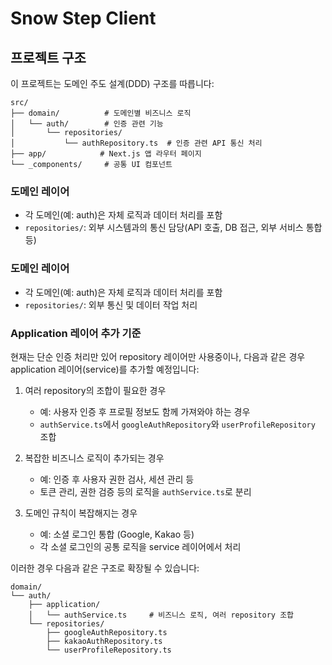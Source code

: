 # Snow Step Client

## 프로젝트 구조

이 프로젝트는 도메인 주도 설계(DDD) 구조를 따릅니다:

```shell
src/
├── domain/          # 도메인별 비즈니스 로직
│   └── auth/        # 인증 관련 기능
│       └── repositories/
│           └── authRepository.ts  # 인증 관련 API 통신 처리
├── app/            # Next.js 앱 라우터 페이지
└── _components/     # 공통 UI 컴포넌트
```

### 도메인 레이어
- 각 도메인(예: auth)은 자체 로직과 데이터 처리를 포함
- `repositories/`: 외부 시스템과의 통신 담당(API 호출, DB 접근, 외부 서비스 통합 등)


### 도메인 레이어
- 각 도메인(예: auth)은 자체 로직과 데이터 처리를 포함
- `repositories/`: 외부 통신 및 데이터 작업 처리

### Application 레이어 추가 기준
현재는 단순 인증 처리만 있어 repository 레이어만 사용중이나, 다음과 같은 경우 application 레이어(service)를 추가할 예정입니다:

1. 여러 repository의 조합이 필요한 경우
   - 예: 사용자 인증 후 프로필 정보도 함께 가져와야 하는 경우
   - `authService.ts`에서 `googleAuthRepository`와 `userProfileRepository` 조합

2. 복잡한 비즈니스 로직이 추가되는 경우
   - 예: 인증 후 사용자 권한 검사, 세션 관리 등
   - 토큰 관리, 권한 검증 등의 로직을 `authService.ts`로 분리

3. 도메인 규칙이 복잡해지는 경우
   - 예: 소셜 로그인 통합 (Google, Kakao 등)
   - 각 소셜 로그인의 공통 로직을 service 레이어에서 처리

이러한 경우 다음과 같은 구조로 확장될 수 있습니다:
```shell
domain/
└── auth/
    ├── application/
    │   └── authService.ts     # 비즈니스 로직, 여러 repository 조합
    └── repositories/
        ├── googleAuthRepository.ts
        ├── kakaoAuthRepository.ts
        └── userProfileRepository.ts
```